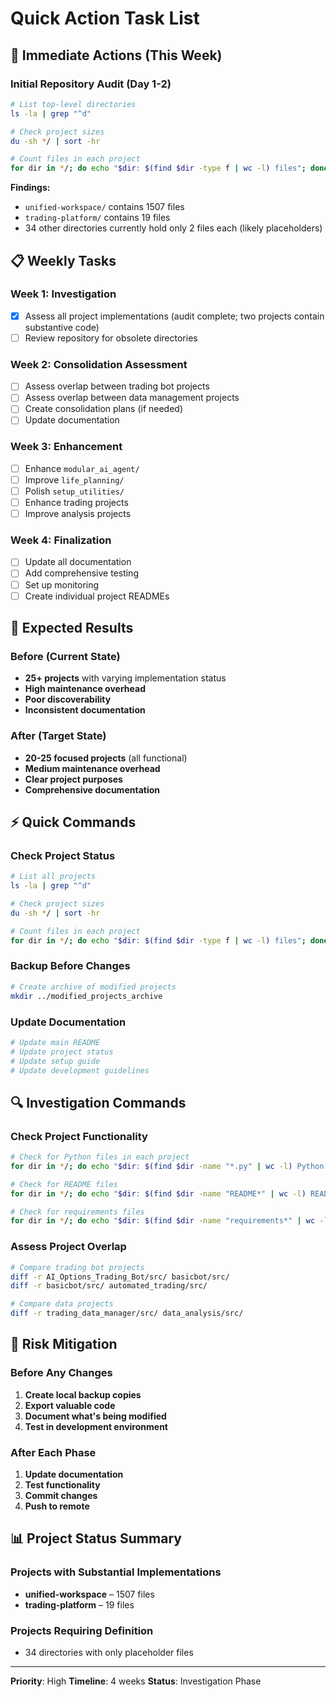 # Quick Action Task List

## 🚨 Immediate Actions (This Week)

### Initial Repository Audit (Day 1-2)
```bash
# List top-level directories
ls -la | grep "^d"

# Check project sizes
du -sh */ | sort -hr

# Count files in each project
for dir in */; do echo "$dir: $(find $dir -type f | wc -l) files"; done
```

**Findings:**
- `unified-workspace/` contains 1507 files
- `trading-platform/` contains 19 files
- 34 other directories currently hold only 2 files each (likely placeholders)


## 📋 Weekly Tasks

### Week 1: Investigation
- [x] Assess all project implementations (audit complete; two projects contain substantive code)
- [ ] Review repository for obsolete directories

### Week 2: Consolidation Assessment
- [ ] Assess overlap between trading bot projects
- [ ] Assess overlap between data management projects
- [ ] Create consolidation plans (if needed)
- [ ] Update documentation

### Week 3: Enhancement
- [ ] Enhance `modular_ai_agent/`
- [ ] Improve `life_planning/`
- [ ] Polish `setup_utilities/`
- [ ] Enhance trading projects
- [ ] Improve analysis projects

### Week 4: Finalization
- [ ] Update all documentation
- [ ] Add comprehensive testing
- [ ] Set up monitoring
- [ ] Create individual project READMEs

## 🎯 Expected Results

### Before (Current State)
- **25+ projects** with varying implementation status
- **High maintenance overhead**
- **Poor discoverability**
- **Inconsistent documentation**

### After (Target State)
- **20-25 focused projects** (all functional)
- **Medium maintenance overhead**
- **Clear project purposes**
- **Comprehensive documentation**

## ⚡ Quick Commands

### Check Project Status
```bash
# List all projects
ls -la | grep "^d"

# Check project sizes
du -sh */ | sort -hr

# Count files in each project
for dir in */; do echo "$dir: $(find $dir -type f | wc -l) files"; done
```

### Backup Before Changes
```bash
# Create archive of modified projects
mkdir ../modified_projects_archive
```

### Update Documentation
```bash
# Update main README
# Update project status
# Update setup guide
# Update development guidelines
```

## 🔍 Investigation Commands

### Check Project Functionality
```bash
# Check for Python files in each project
for dir in */; do echo "$dir: $(find $dir -name "*.py" | wc -l) Python files"; done

# Check for README files
for dir in */; do echo "$dir: $(find $dir -name "README*" | wc -l) README files"; done

# Check for requirements files
for dir in */; do echo "$dir: $(find $dir -name "requirements*" | wc -l) requirements files"; done
```

### Assess Project Overlap
```bash
# Compare trading bot projects
diff -r AI_Options_Trading_Bot/src/ basicbot/src/
diff -r basicbot/src/ automated_trading/src/

# Compare data projects
diff -r trading_data_manager/src/ data_analysis/src/
```

## 🚨 Risk Mitigation

### Before Any Changes
1. **Create local backup copies**
2. **Export valuable code**
3. **Document what's being modified**
4. **Test in development environment**

### After Each Phase
1. **Update documentation**
2. **Test functionality**
3. **Commit changes**
4. **Push to remote**

## 📊 Project Status Summary

### Projects with Substantial Implementations
- **unified-workspace** – 1507 files
- **trading-platform** – 19 files

### Projects Requiring Definition
- 34 directories with only placeholder files

---

**Priority**: High
**Timeline**: 4 weeks
**Status**: Investigation Phase 